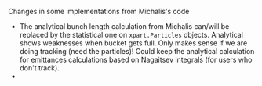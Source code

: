 Changes in some implementations from Michalis's code

- The analytical bunch length calculation from Michalis can/will be replaced by the statistical one on `xpart.Particles` objects. Analytical shows weaknesses when bucket gets full. Only makes sense if we are doing tracking (need the particles)! Could keep the analytical calculation for emittances calculations based on Nagaitsev integrals (for users who don't track).
- 